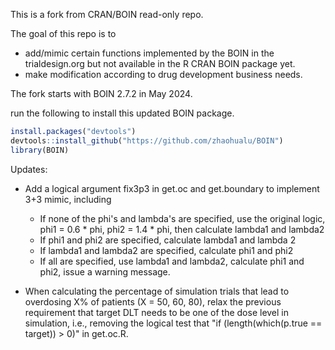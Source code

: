This is a fork from CRAN/BOIN read-only repo.

The goal of this repo is to 
* add/mimic certain functions implemented by the BOIN in the  trialdesign.org but not available in the R CRAN BOIN package yet.
* make modification according to drug development business needs.

The fork starts with BOIN 2.7.2 in May 2024. 

run the following to install this updated BOIN package.

```r
install.packages("devtools")
devtools::install_github("https://github.com/zhaohualu/BOIN")
library(BOIN)
```

Updates:
* Add a logical argument fix3p3 in get.oc and get.boundary to implement 3+3 mimic, including
	* If none of the phi's and lambda's are specified, use the original logic, phi1 = 0.6 * phi, phi2 = 1.4 * phi, then calculate lambda1 and lambda2
	* If phi1 and phi2 are specified, calculate lambda1 and lambda 2
	* If lambda1 and lambda2 are specified, calculate phi1 and phi2
	* If all are specified, use lambda1 and lambda2, calculate phi1 and phi2, issue a warning message.

* When calculating the percentage of simulation trials that lead to overdosing X% of patients (X = 50, 60, 80), relax the previous requirement that target DLT needs to be one of the dose level in simulation, i.e., removing the logical test that "if (length(which(p.true == target)) > 0)" in get.oc.R.